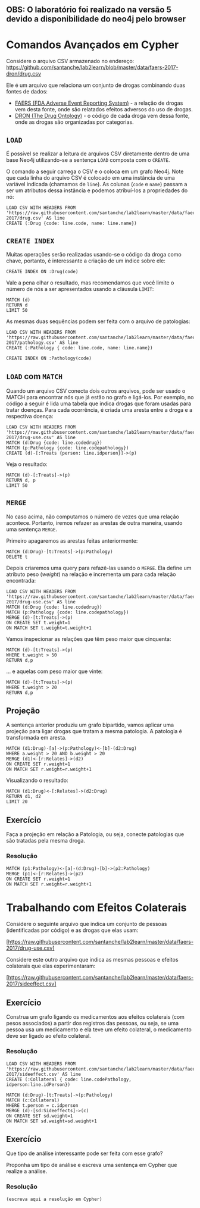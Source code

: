 ## OBS: O laboratório foi realizado na versão 5 devido a disponibilidade do neo4j pelo browser

# Comandos Avançados em Cypher

Considere o arquivo CSV armazenado no endereço:
https://github.com/santanche/lab2learn/blob/master/data/faers-2017-dron/drug.csv

Ele é um arquivo que relaciona um conjunto de drogas combinando duas fontes de dados:
* [FAERS (FDA Adverse Event Reporting System)](https://open.fda.gov/data/faers/) - a relação de drogas vem desta fonte, onde são relatados efeitos adversos do uso de drogas.
* [DRON (The Drug Ontology)](https://bioportal.bioontology.org/ontologies/DRON) - o código de cada droga vem dessa fonte, onde as drogas são organizadas por categorias.

## `LOAD`

É possível se realizar a leitura de arquivos CSV diretamente dentro de uma base Neo4j utilizando-se a sentença `LOAD` composta com o `CREATE`.

O comando a seguir carrega o CSV e o coloca em um grafo Neo4j. Note que cada linha do arquivo CSV é colocado em uma instância de uma variável indicada (chamamos de `line`). As colunas (`code` e `name`) passam a ser um atributos dessa instância e podemos atribuí-los a propriedades do nó:

~~~cypher
LOAD CSV WITH HEADERS FROM 'https://raw.githubusercontent.com/santanche/lab2learn/master/data/faers-2017/drug.csv' AS line
CREATE (:Drug {code: line.code, name: line.name})
~~~

## `CREATE INDEX`

Muitas operações serão realizadas usando-se o código da droga como chave, portanto, é interessante a criação de um índice sobre ele:

~~~cypher
CREATE INDEX ON :Drug(code)
~~~

Vale a pena olhar o resultado, mas recomendamos que você limite o número de nós a ser apresentados usando a cláusula `LIMIT`:

~~~cypher
MATCH (d)
RETURN d
LIMIT 50
~~~

As mesmas duas sequências podem ser feita com o arquivo de patologias:

~~~cypher
LOAD CSV WITH HEADERS FROM 'https://raw.githubusercontent.com/santanche/lab2learn/master/data/faers-2017/pathology.csv' AS line
CREATE (:Pathology { code: line.code, name: line.name})
~~~

~~~cypher
CREATE INDEX ON :Pathology(code)
~~~

## `LOAD` com `MATCH`

Quando um arquivo CSV conecta dois outros arquivos, pode ser usado o MATCH para encontrar nós que já estão no grafo e ligá-los. Por exemplo, no código a seguir é lida uma tabela que indica drogas que foram usadas para tratar doenças. Para cada ocorrência, é criada uma aresta entre a droga e a respectiva doença:

~~~cypher
LOAD CSV WITH HEADERS FROM 'https://raw.githubusercontent.com/santanche/lab2learn/master/data/faers-2017/drug-use.csv' AS line
MATCH (d:Drug {code: line.codedrug})
MATCH (p:Pathology {code: line.codepathology})
CREATE (d)-[:Treats {person: line.idperson}]->(p)
~~~

Veja o resultado:

~~~cypher
MATCH (d)-[:Treats]->(p)
RETURN d, p
LIMIT 50
~~~

## `MERGE`

No caso acima, não computamos o número de vezes que uma relação acontece. Portanto, iremos refazer as arestas de outra maneira, usando uma sentença `MERGE`.

Primeiro apagaremos as arestas feitas anteriormente:

~~~cypher
MATCH (d:Drug)-[t:Treats]->(p:Pathology)
DELETE t
~~~


Depois criaremos uma query para refazê-las usando o `MERGE`. Ela define um atributo peso (*weight*) na relação e incrementa um para cada relação encontrada:

~~~cypher
LOAD CSV WITH HEADERS FROM 'https://raw.githubusercontent.com/santanche/lab2learn/master/data/faers-2017/drug-use.csv' AS line
MATCH (d:Drug {code: line.codedrug})
MATCH (p:Pathology {code: line.codepathology})
MERGE (d)-[t:Treats]->(p)
ON CREATE SET t.weight=1
ON MATCH SET t.weight=t.weight+1
~~~

Vamos inspecionar as relações que têm peso maior que cinquenta:

~~~cypher
MATCH (d)-[t:Treats]->(p)
WHERE t.weight > 50
RETURN d,p
~~~

… e aquelas com peso maior que vinte:

~~~cypher
MATCH (d)-[t:Treats]->(p)
WHERE t.weight > 20
RETURN d,p
~~~

## Projeção

A sentença anterior produziu um grafo bipartido, vamos aplicar uma projeção para ligar drogas que tratam a mesma patologia. A patologia é transformada em aresta.

~~~cypher
MATCH (d1:Drug)-[a]->(p:Pathology)<-[b]-(d2:Drug)
WHERE a.weight > 20 AND b.weight > 20
MERGE (d1)<-[r:Relates]->(d2)
ON CREATE SET r.weight=1
ON MATCH SET r.weight=r.weight+1
~~~

Visualizando o resultado:
~~~cypher
MATCH (d1:Drug)<-[:Relates]->(d2:Drug)
RETURN d1, d2
LIMIT 20
~~~

## Exercício

Faça a projeção em relação a Patologia, ou seja, conecte patologias que são tratadas pela mesma droga.

### Resolução
~~~cypher
MATCH (p1:Pathology)<-[a]-(d:Drug)-[b]->(p2:Pathology)
MERGE (p1)<-[r:Relates]->(p2)
ON CREATE SET r.weight=1
ON MATCH SET r.weight=r.weight+1
~~~

# Trabalhando com Efeitos Colaterais

Considere o seguinte arquivo que indica um conjunto de pessoas (identificadas por código) e as drogas que elas usam:

[https://raw.githubusercontent.com/santanche/lab2learn/master/data/faers-2017/drug-use.csv]

Considere este outro arquivo que indica as mesmas pessoas e efeitos colaterais que elas experimentaram:

[https://raw.githubusercontent.com/santanche/lab2learn/master/data/faers-2017/sideeffect.csv]

## Exercício

Construa um grafo ligando os medicamentos aos efeitos colaterais (com pesos associados) a partir dos registros das pessoas, ou seja, se uma pessoa usa um medicamento e ela teve um efeito colateral, o medicamento deve ser ligado ao efeito colateral.

### Resolução
~~~cypher
LOAD CSV WITH HEADERS FROM 'https://raw.githubusercontent.com/santanche/lab2learn/master/data/faers-2017/sideeffect.csv' AS line
CREATE (:Collateral { code: line.codePathology, idperson:line.idPerson})

MATCH (d:Drug)-[t:Treats]->(p:Pathology)
MATCH (c:Collateral)
WHERE t.person = c.idperson
MERGE (d)-[sd:Sideeffects]->(c)
ON CREATE SET sd.weight=1
ON MATCH SET sd.weight=sd.weight+1
~~~

## Exercício

Que tipo de análise interessante pode ser feita com esse grafo?

Proponha um tipo de análise e escreva uma sentença em Cypher que realize a análise.

### Resolução
~~~cypher
(escreva aqui a resolução em Cypher)
~~~
